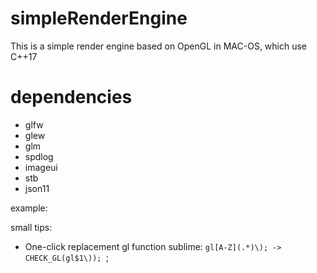 # simpleRenderEngine
This is a simple render engine based on OpenGL in MAC-OS, which use C++17

# dependencies
* glfw
* glew
* glm
* spdlog
* imageui
* stb
* json11

example:

small tips:
* One-click replacement gl function
sublime: `gl[A-Z](.*)\); -> CHECK_GL(gl$1\)); `;



